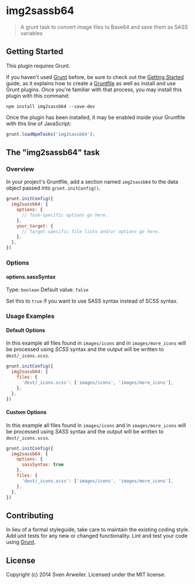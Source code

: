 # img2sassb64

> A grunt task to convert image files to Base64 and save them as SASS variables

## Getting Started
This plugin requires Grunt.

If you haven't used [Grunt](http://gruntjs.com/) before, be sure to check out the [Getting Started](http://gruntjs.com/getting-started) guide, as it explains how to create a [Gruntfile](http://gruntjs.com/sample-gruntfile) as well as install and use Grunt plugins. Once you're familiar with that process, you may install this plugin with this command:

```shell
npm install img2sassb64 --save-dev
```

Once the plugin has been installed, it may be enabled inside your Gruntfile with this line of JavaScript:

```js
grunt.loadNpmTasks('img2sassb64');
```

## The "img2sassb64" task

### Overview
In your project's Gruntfile, add a section named `img2sassb64` to the data object passed into `grunt.initConfig()`.

```js
grunt.initConfig({
  img2sassb64: {
    options: {
      // Task-specific options go here.
    },
    your_target: {
      // Target-specific file lists and/or options go here.
    },
  },
})
```

### Options

#### options.sassSyntax
Type: `boolean`
Default value: `false`

Set this to `true` if you want to use SASS syntax instead of SCSS syntax.


### Usage Examples

#### Default Options

In this example all files found in `images/icons` and in `images/more_icons` will be processed using *SCSS* syntax and the output will be written to `dest/_icons.scss`.

```js
grunt.initConfig({
  img2sassb64: {
    files: {
      'dest/_icons.scss': ['images/icons', 'images/more_icons'],
    },
  },
})
```

#### Custom Options

In this example all files found in `images/icons` and in `images/more_icons` will be processed using *SASS* syntax and the output will be written to `dest/_icons.scss`.

```js
grunt.initConfig({
  img2sassb64: {
    options: {
      sassSyntax: true
    },
    files: {
      'dest/_icons.scss': ['images/icons', 'images/more_icons'],
    },
  },
})
```

## Contributing
In lieu of a formal styleguide, take care to maintain the existing coding style. Add unit tests for any new or changed functionality. Lint and test your code using [Grunt](http://gruntjs.com/).

## License
Copyright (c) 2014 Sven Arweiler. Licensed under the MIT license.
